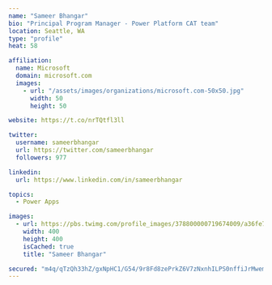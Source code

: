 ```yaml
---
name: "Sameer Bhangar"
bio: "Principal Program Manager - Power Platform CAT team"
location: Seattle, WA
type: "profile"
heat: 58

affiliation:
  name: Microsoft
  domain: microsoft.com
  images:
    - url: "/assets/images/organizations/microsoft.com-50x50.jpg"
      width: 50
      height: 50

website: https://t.co/nrTQtfl3ll

twitter:
  username: sameerbhangar
  url: https://twitter.com/sameerbhangar
  followers: 977

linkedin:
  url: https://www.linkedin.com/in/sameerbhangar

topics:
  - Power Apps

images:
  - url: https://pbs.twimg.com/profile_images/378800000719674009/a36fe7ddfab1778b76e5793772e43798_400x400.jpeg
    width: 400
    height: 400
    isCached: true
    title: "Sameer Bhangar"

secured: "m4q/qTzQh33hZ/gxNpHC1/G54/9r8Fd8zePrkZ6V7zNxnhILPS0nffiJrMwemAfG/w4R/mxqrSX3LI8Uofu5XsOqPmCzVJBo7Iyr8gxmV7LVj29dVju5VE4W0Mr3mKCRw0F4/iMsIUlTEDak1PJLVgNduquom7+yXVwFZS3BZU859G/MPxVZ0cQ2jqHJAMeqoy7Dm1DBBTgBFGuS2ail1yAw3z9xhP/ElRbCAq+cTlpJGwKwjgf7gqK4DJq24ugRh71Nt6ywp/hWxVjocBzGHICfF31LFZ7572oojFygpzOhvq9h1LHH10tdz0+C1zU8Rp7Gll0hYWjidqFWMCNkvgYlFPGJvjlmjsPffvIEGYjQ+Z55FLvbNDrMlYCIZkB5jhBVz4alHGUNa2cvnnVrng==;u7WVfTmBaH2jF8a9c7laIg=="
---
```


